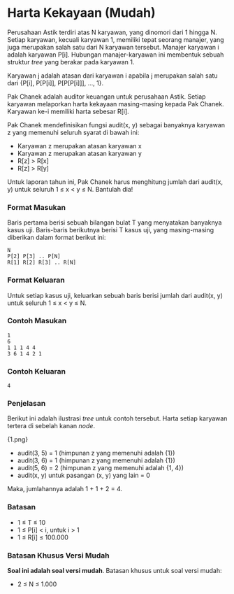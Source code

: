 # Harta Kekayaan (Mudah)

Perusahaan Astik terdiri atas N karyawan, yang dinomori dari 1 hingga N. Setiap karyawan, kecuali karyawan 1, memiliki tepat seorang manajer, yang juga merupakan salah satu dari N karyawan tersebut. Manajer karyawan i adalah karyawan P[i]. Hubungan manajer-karyawan ini membentuk sebuah struktur _tree_ yang berakar pada karyawan 1.

Karyawan j adalah atasan dari karyawan i apabila j merupakan salah satu dari {P[i], P[P[i]], P[P[P[i]]], ..., 1}.

Pak Chanek adalah auditor keuangan untuk perusahaan Astik. Setiap karyawan melaporkan harta kekayaan masing-masing kepada Pak Chanek. Karyawan ke-i memiliki harta sebesar R[i].

Pak Chanek mendefinisikan fungsi audit(x, y) sebagai banyaknya karyawan z yang memenuhi seluruh syarat di bawah ini:

- Karyawan z merupakan atasan karyawan x
- Karyawan z merupakan atasan karyawan y
- R[z] > R[x]
- R[z] > R[y]

Untuk laporan tahun ini, Pak Chanek harus menghitung jumlah dari audit(x, y) untuk seluruh 1 ≤ x < y ≤ N. Bantulah dia!

### Format Masukan

Baris pertama berisi sebuah bilangan bulat T yang menyatakan banyaknya kasus uji. Baris-baris berikutnya berisi T kasus uji, yang masing-masing diberikan dalam format berikut ini:

```
N
P[2] P[3] .. P[N]
R[1] R[2] R[3] .. R[N]
```

### Format Keluaran

Untuk setiap kasus uji, keluarkan sebuah baris berisi jumlah dari audit(x, y) untuk seluruh 1 ≤ x < y ≤ N.

### Contoh Masukan

```
1
6
1 1 1 4 4
3 6 1 4 2 1
```

### Contoh Keluaran

```
4
```

### Penjelasan

Berikut ini adalah ilustrasi _tree_ untuk contoh tersebut. Harta setiap karyawan tertera di sebelah kanan _node_.

{1.png}

- audit(3, 5) = 1 (himpunan z yang memenuhi adalah {1})
- audit(3, 6) = 1 (himpunan z yang memenuhi adalah {1})
- audit(5, 6) = 2 (himpunan z yang memenuhi adalah {1, 4})
- audit(x, y) untuk pasangan (x, y) yang lain = 0

Maka, jumlahannya adalah 1 + 1 + 2 = 4.

### Batasan

- 1 ≤ T ≤ 10
- 1 ≤ P[i] < i, untuk i > 1
- 1 ≤ R[i] ≤ 100.000

### Batasan Khusus Versi Mudah

**Soal ini adalah soal versi mudah**. Batasan khusus untuk soal versi mudah:

- 2 ≤ N ≤ 1.000
